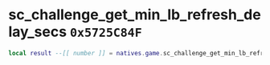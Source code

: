 # sc_challenge_get_min_lb_refresh_delay_secs `0x5725C84F`

```lua
local result --[[ number ]] = natives.game.sc_challenge_get_min_lb_refresh_delay_secs()
```